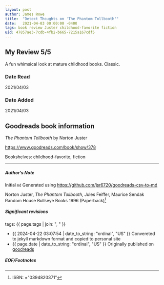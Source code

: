 ```yaml
---
layout: post
author: James Rowe
title:  "Detect Thoughts on 'The Phantom Tollbooth'"
date:   2021-04-03 00:00:00 -0400
tags: book review Juster childhood-favorite fiction
uid: 47857ae3-7cdb-4fb2-b665-7215a167cdf5
---
```


<!-- highly dependent on how you personally use jekyll templates, and how you want this to show up -->
<!-- escape any jekyll keys with double brackets -->

## My Review 5/5

A fun whimsical look at mature childhood books. Classic. 

### Date Read
2021/04/03

### Date Added
2021/04/03

## Goodreads book information

*The Phantom Tollbooth* by Norton Juster

https://www.goodreads.com/book/show/378

Bookshelves: childhood-favorite, fiction

---

##### Author's Note

Initial `md` Generated using https://github.com/jsr6720/goodreads-csv-to-md

Norton Juster, *The Phantom Tollbooth*, Jules Feiffer, Maurice Sendak Random House Bullseye Books 1996 (Paperback)[^1]

##### Significant revisions

tags: {{ page.tags | join: ", " }} <!-- todo move this somewhere -->

- {{ 2024-04-22 03:07:54 | date_to_string: "ordinal", "US" }} Convereted to jekyll markdown format and copied to personal site
- {{ page.date | date_to_string: "ordinal", "US" }} Originally published on [goodreads](https://www.goodreads.com)

##### EOF/Footnotes

[^1]: ISBN: ="0394820371"